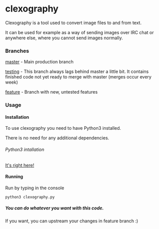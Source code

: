 # clexography
Clexography is a tool used to convert image files to and from text.

It can be used for example as a way of sending images over IRC chat or anywhere else, where you cannot send images normally.

### Branches
[master](https://github.com/eXotech-code/clexography/tree/master) -  Main production branch

[testing](https://github.com/eXotech-code/clexography/tree/testing) - This branch always lags behind master a little bit. It contains finished code not yet ready to merge with master (merges occur every week)

[feature](https://github.com/eXotech-code/clexography/tree/feature) - Branch with new, untested features


### Usage
#### Installation
To use clexography you need to have Python3 installed.

There is no need for any additional dependencies.

###### Python3 intallation
[It's right here!](https://wiki.python.org/moin/BeginnersGuide/Download)

#### Running
Run by typing in the console

`python3 clexography.py`

##### You can do whatever you want with this code.

If you want, you can upstream your changes in feature branch :)
